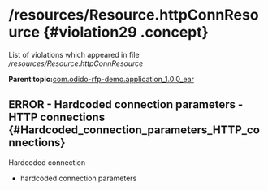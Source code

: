 # /resources/Resource.httpConnResource {#violation29 .concept}

List of violations which appeared in file */resources/Resource.httpConnResource*

**Parent topic:**[com.odido-rfp-demo.application\_1.0.0\_ear](../../../qa/projects/com.odido-rfp-demo.application_1.0.0_ear.md)

## ERROR - Hardcoded connection parameters - HTTP connections {#Hardcoded_connection_parameters_HTTP_connections}

Hardcoded connection

-   hardcoded connection parameters

